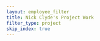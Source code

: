 ```yaml
---
layout: employee_filter
title: Nick Clyde's Project Work
filter_type: project
skip_index: true
---
```

